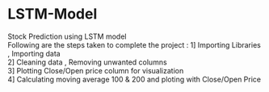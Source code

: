 # LSTM-Model
Stock Prediction using LSTM model
<Br>
Following are the steps taken to complete the project :
1] Importing Libraries , Importing data <Br>
2] Cleaning data , Removing unwanted columns <Br>
3] Plotting Close/Open price column for visualization <Br>
4] Calculating moving average 100 & 200 and ploting with Close/Open Price <Br>
 
